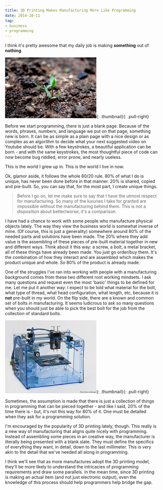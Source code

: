 ```yaml
---
title: 3D Printing Makes Manufacturing More Like Programming
date: 2014-10-11
tag:
- business
- programming
---
```

I think it's pretty awesome that my daily job is making **something** out of **nothing**.  

<!--more-->

[![Beginning of Life](/uploads/2014/seedling-300x199.jpg)](/uploads/2014/seedling.jpg){: .thumbnail}{: .pull-right}

Before we start programming, there is just a blank page.  Because of the words, phrases, numbers, and language we put on that page, something new is born.  It can be as simple as a plain page with a nice design or as complex as an algorithm to decide what your next suggested video on Youtube should be.  With a few keystrokes, a beautiful application can be born - and with the same keystrokes, the most thoughtful piece of code can now become bug riddled, error prone, and nearly useless.

This is the world I grew up in.  This is the world I live in now.

Ok, glamor aside, it follows the whole 80/20 rule.  80% of what I do is unique, has never been done before in that manner.  20% is shared, copied and pre-built.  So, you can say that, for the most part, I create unique things.

> Before I go on, let me make sure to say that I have the utmost respect for manufacturing.  So many of the luxuries I take for granted are impossible without the manufacturing behind them.  This is not a disposition about better/worse, it's a comparison.

I have had a chance to work with some people who manufacture physical objects lately.  The way they view the business world is somewhat inverse of mine.  (Of course, this is just a generality) somewhere around 80% of the needed parts and solutions have been made.  The 20% where they add value is the assembling of these pieces of pre-built material together in new and different ways.  Think about it this way: a screw, a bolt, a metal bracket, all of these things have already been made. You just go order/buy them.  It's the combination of how they interact and are assembled which makes the product unique and whole.  So 80% of the product is already made.

One of the struggles I've ran into working with people with a manufacturing background comes from these two different root working mindsets.  I ask many questions and request even the most 'basic' things to be defined for me.  Let me put it another way: I expect to be told what material for the bolt, what type of thread, what head configuration, what length, etc, because it is **not** pre-built in my world.  On the flip side, there are a known and common set of bolts in manufacturing.  It seems ludicrous to ask so many questions when you should just be able to pick the best bolt for the job from the collection of standard bolts.

[![3D-Printer](/uploads/2014/3D-Printer-300x239.jpg)](/uploads/2014/3D-Printer.jpg){: .thumbnail}{: .pull-right}

Sometimes, the assumption is made that there is just a collection of things in programming that can be pieced together - and like I said, 20% of the time there is - but, it's not this way for 80% of it.  One must be detailed when they ask for a programming solution.

I'm encouraged by the popularity of 3D printing lately, though.  This really is a new way of manufacturing that aligns quite nicely with programming.  Instead of assembling some pieces in an creative way, the manufacturer is literally being presented with a blank slate.  They must define the specifics of everything they want, in detail, down to the last millimeter.  This is very akin to the detail that we've needed all along in programming.

I think we'll see that as more manufactures adopt the 3D printing model, they'll be more likely to understand the intricacies of programming requirements and draw some parallels.  In the mean time, since 3D printing is making an actual item (and not just electronic output), even the knowledge of this process should help programmers help bridge the gap.
